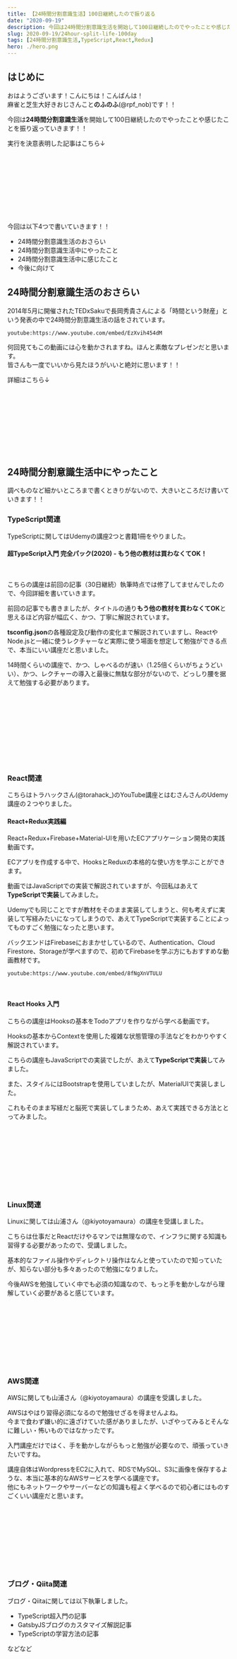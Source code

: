 ```yaml
---
title: 【24時間分割意識生活】100日継続したので振り返る
date: "2020-09-19"
description: 今回は24時間分割意識生活を開始して100日継続したのでやったことや感じたことを振り返っていきます！！
slug: 2020-09-19/24hour-split-life-100day
tags: [24時間分割意識生活,TypeScript,React,Redux]
hero: ./hero.png
---
```


## はじめに 

おはようございます！こんにちは！こんばんは！<br>
麻雀と芝生大好きおじさんこと**のふのふ**(@rpf_nob)です！！

今回は**24時間分割意識生活**を開始して100日継続したのでやったことや感じたことを振り返っていきます！！


実行を決意表明した記事はこちら↓

<div class="iframely-embed"><div class="iframely-responsive" style="height: 140px; padding-bottom: 0;"><a href="https://rpf-noblog.com/2020-06-11/24hour-split-life-start/" data-iframely-url="//cdn.iframe.ly/EjpcRto?iframe=card-small"></a></div></div>

今回は以下4つで書いていきます！！

* 24時間分割意識生活のおさらい
* 24時間分割意識生活中にやったこと
* 24時間分割意識生活中に感じたこと
* 今後に向けて

## 24時間分割意識生活のおさらい

2014年5月に開催されたTEDxSakuで長岡秀貴さんによる「時間という財産」という発表の中で24時間分割意識生活の話をされています。

`youtube:https://www.youtube.com/embed/EzXvih454dM`


何回見てもこの動画には心を動かされますね。ほんと素敵なプレゼンだと思います。  
皆さんも一度でいいから見たほうがいいと絶対に思います！！

詳細はこちら↓

<div class="iframely-embed"><div class="iframely-responsive" style="height: 140px; padding-bottom: 0;"><a href="https://rpf-noblog.com/2020-06-11/24hour-split-life-start/" data-iframely-url="//cdn.iframe.ly/EjpcRto?iframe=card-small"></a></div></div>


## 24時間分割意識生活中にやったこと

調べものなど細かいところまで書くときりがないので、大きいところだけ書いていきます！！

### TypeScript関連

TypeScriptに関してはUdemyの講座2つと書籍1冊をやりました。

#### 超TypeScript入門 完全パック(2020) - もう他の教材は買わなくてOK！

<br>

こちらの講座は前回の記事（30日継続）執筆時点では修了してませんでしたので、今回詳細を書いていきます。

前回の記事でも書きましたが、タイトルの通り**もう他の教材を買わなくてOK**と思えるほど内容が幅広く、かつ、丁寧に解説されています。

**tsconfig.json**の各種設定及び動作の変化まで解説されていますし、ReactやNode.jsと一緒に使うレクチャーなど実際に使う場面を想定して勉強ができる点で、本当にいい講座だと思いました。

14時間くらいの講座で、かつ、しゃべるのが速い（1.25倍くらいがちょうどいい）、かつ、レクチャーの導入と最後に無駄な部分がないので、どっしり腰を据えて勉強する必要があります。

<div class="iframely-embed"><div class="iframely-responsive" style="height: 140px; padding-bottom: 0;"><a href="https://www.udemy.com/course/typescript-complete/" data-iframely-url="//cdn.iframe.ly/xXbIX29?iframe=card-small"></a></div></div>

<br>

### React関連

こちらはトラハックさん(@torahack_)のYouTube講座とはむさんさんのUdemy講座の２つやりました。

#### React+Redux実践編

React+Redux+Firebase+Material-UIを用いたECアプリケーション開発の実践動画です。

ECアプリを作成する中で、HooksとReduxの本格的な使い方を学ぶことができます。

動画ではJavaScriptでの実装で解説されていますが、今回私はあえて**TypeScriptで実装**してみました。

Udemyでも同じことですが教材をそのまま実装してしまうと、何も考えずに実装して写経みたいになってしまうので、あえてTypeScriptで実装することによってものすごく勉強になったと思います。

バックエンドはFirebaseにおまかせしているので、Authentication、Cloud Firestore、Storageが学べますので、初めてFirebaseを学ぶ方にもおすすめな動画教材です。

`youtube:https://www.youtube.com/embed/8fNgXnVTULU`

<br>

#### React Hooks 入門

こちらの講座はHooksの基本をTodoアプリを作りながら学べる動画です。

Hooksの基本からContextを使用した複雑な状態管理の手法などをわかりやすく解説されています。

こちらの講座もJavaScriptでの実装でしたが、あえて**TypeScriptで実装**してみました。

また、スタイルにはBootstrapを使用していましたが、MaterialUIで実装しました。

これもそのまま写経だと脳死で実装してしまうため、あえて実践できる方法ととってみました。

<div class="iframely-embed"><div class="iframely-responsive" style="height: 140px; padding-bottom: 0;"><a href="https://www.udemy.com/course/react-hooks-101/" data-iframely-url="//cdn.iframe.ly/sIsgNce?iframe=card-small"></a></div></div>


### Linux関連

Linuxに関しては山浦さん（@kiyotoyamaura）の講座を受講しました。

こちらは仕事だとReactだけやるマンでは無理なので、インフラに関する知識も習得する必要があったので、受講しました。

基本的なファイル操作やディレクトリ操作はなんと使っていたので知っていたが、知らない部分も多々あったので勉強になりました。

今後AWSを勉強していく中でも必須の知識なので、もっと手を動かしながら理解していく必要があると感じています。

<div class="iframely-embed"><div class="iframely-responsive" style="height: 140px; padding-bottom: 0;"><a href="https://www.udemy.com/course/unscared_linux/" data-iframely-url="//cdn.iframe.ly/ZyrkHqQ?iframe=card-small"></a></div></div>


### AWS関連

AWSに関しても山浦さん（@kiyotoyamaura）の講座を受講しました。

AWSはやはり習得必須になるので勉強せざるを得ませんよね。  
今まで食わず嫌い的に遠ざけていた感がありましたが、いざやってみるとそんなに難しい・怖いものではなかったです。

入門講座だけではく、手を動かしながらもっと勉強が必要なので、頑張っていきたいですね。

講座自体はWordpressをEC2に入れて、RDSでMySQL、S3に画像を保存するような、本当に基本的なAWSサービスを学べる講座です。  
他にもネットワークやサーバーなどの知識も程よく学べるので初心者にはものすごくいい講座だと思います。

<div class="iframely-embed"><div class="iframely-responsive" style="height: 140px; padding-bottom: 0;"><a href="https://www.udemy.com/course/aws-and-infra/" data-iframely-url="//cdn.iframe.ly/IqgsVE0?iframe=card-small"></a></div></div>


### ブログ・Qiita関連

ブログ・Qiitaに関しては以下執筆しました。

* TypeScript超入門の記事
* GatsbyJSブログのカスタマイズ解説記事
* TypeScriptの学習方法の記事

などなど

<div class="iframely-embed"><div class="iframely-responsive" style="height: 140px; padding-bottom: 0;"><a href="https://rpf-noblog.com/2020-07-15/start-typescript-06/" data-iframely-url="//cdn.iframe.ly/pnXu3dX?iframe=card-small"></a></div></div>

<br>

<div class="iframely-embed"><div class="iframely-responsive" style="height: 140px; padding-bottom: 0;"><a href="https://qiita.com/rpf-nob/items/8a0d642cda6a56d82ae9" data-iframely-url="//cdn.iframe.ly/zwGihrg?iframe=card-small"></a></div></div>


## 24時間分割意識生活中に感じたこと

### 朝６時に起きるのが寝坊になる

基本的に朝5時起きで時間を作るようにしているのですが、ちょっと6時くらいに起きてしまうと寝坊してしまったと思ってしまうほど、5時起きが日常になってきます。

また、Twitterで毎朝今日のスケジュールをつぶやくようにすると、やらなきゃという気持ちが強くなります。こういう生活を始めるためには、Twitterなどの発信で自分を一旦縛るのも大切だと思います。すぐやめてしまうとちょっと恥ずかしい感じもしてしまいますしね。

### 早朝はアウトプットに限る

これは前回も書きましたが、本当に早朝はアウトプットに限ります。  
プログラミングやブログ執筆などアウトプットしていると早朝の2・3時間なんてあっという間なので、ものすごい集中力の高い、生産性の高い時間だと思います。

### 残業しないように頑張る

これも前回書きましたが、明確にスケジュールを立てると残業しないように、考えて効率的に仕事するようになります。

何回か残業しましたが、この生活を始める前よりは格段に減っていると思います。

生産性も高くなるし、自分のやりたいことをやる時間も作れるし、本当にいいことずくめです。

## 今後に向けて

基本的に以下をしばらくやっていく予定

* 個人アプリ開発
* React&TypeScript
* AWS（Linuxやネットワークやサーバーの知識含む）

個人アプリ開発に関してはネタの宝庫になりそうなので、今後のブログのメインにしたいですね！！

## まとめ

今回は24時間分割意識生活を開始して100日継続した振り返りをしました。

振り返ってみるとまだインプットが多くアウトプットが少ないですね。

仕事でアウトプットできているとはいえ、やはり仕事以外のアウトプットももっと増やして自分の価値を高めていきたいと思います。

<br>

みなさんも**24時間分割意識生活**を始めてみませんか？？

朝活をするだけでもいいと思うので、まずは朝活だけでもどうでしょうか？？？

最後まで見ていただきありがとうございました！！！！！